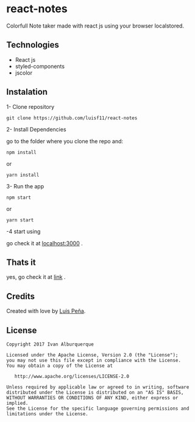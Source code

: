 # react-notes

Colorfull Note taker made with react js using your browser localstored.

## Technologies

- React js
- styled-components
- jscolor

## Instalation

1- Clone repository

```
git clone https://github.com/luisf11/react-notes
```


2- Install Dependencies

go to the folder where you clone the repo and:
```
npm install
```
or
```
yarn install 
```
3- Run the app

```
npm start
```
or
```
yarn start 
```
-4 start using 

go check it at [localhost:3000](http://localhost:3000/) .



  
 ## Thats it

yes, go check it at [link](https://luisf11.github.io/react-notes/) .

## Credits
 
 Created with love by [Luis Peña][luis-profile].
 
 ## License

	Copyright 2017 Ivan Alburquerque
	
	Licensed under the Apache License, Version 2.0 (the "License");
	you may not use this file except in compliance with the License.
	You may obtain a copy of the License at
	
	   http://www.apache.org/licenses/LICENSE-2.0
	
	Unless required by applicable law or agreed to in writing, software
	distributed under the License is distributed on an "AS IS" BASIS,
	WITHOUT WARRANTIES OR CONDITIONS OF ANY KIND, either express or implied.
	See the License for the specific language governing permissions and
	limitations under the License.

[luis-profile]: https://github.com/luisf11/



